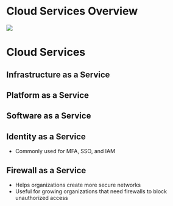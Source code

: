 # Cloud Services Overview

![](https://github.com/JonmarCorpuz/SecondBrain/blob/main/Assets/Whitespace.png)

# Cloud Services

## Infrastructure as a Service

## Platform as a Service

## Software as a Service

## Identity as a Service

* Commonly used for MFA, SSO, and IAM

## Firewall as a Service

* Helps organizations create more secure networks
* Useful for growing organizations that need firewalls to block unauthorized access

